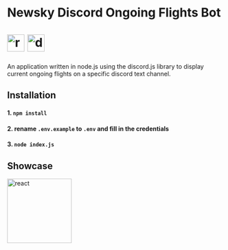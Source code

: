 # Newsky Discord Ongoing Flights Bot<br><br><img src="https://static-00.iconduck.com/assets.00/node-js-icon-454x512-nztofx17.png" alt="react" height="40"/> <img src="https://avatars.githubusercontent.com/u/26492485?s=200&v=4" alt="discordjs" height="40"/>

An application written in node.js using the discord.js library to display current ongoing flights on a specific discord text channel.

## Installation
#### 1. `npm install`
#### 2. rename `.env.example` to `.env` and fill in the credentials
#### 3. `node index.js`

## Showcase
<img src="https://i.imgur.com/Vh9GJ0I.png" alt="react" height="150"/>

